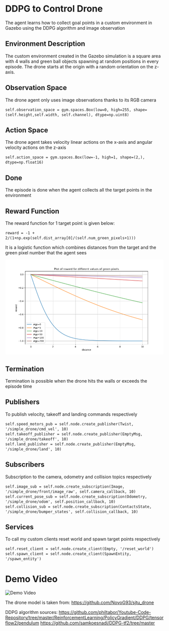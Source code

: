 # DDPG to Control Drone

The agent learns how to collect goal points in a custom environment in Gazebo using the DDPG algorithm and image observation

## Environment Description
The custom environment created in the Gazebo simulation is a square area with 4 walls and green ball objects spawning at random positions in every episode. The drone starts at the origin with a random orientation on the z-axis. 
 ## Observation Space 
 The drone agent only uses image observations thanks to its RGB camera
```
self.observation_space = gym.spaces.Box(low=0, high=255, shape=(self.height,self.width, self.channel), dtype=np.uint8)
```
## Action Space
The drone agent takes velocity linear actions on the x-axis and angular velocity actions on the z-axis
```
self.action_space = gym.spaces.Box(low=-1, high=1, shape=(2,), dtype=np.float16)
```

## Done 
The episode is done when the agent collects all the target points in the environment

## Reward Function
The reward function for 1 target point is given below:
```
reward = -1 + 2/(1+np.exp(self.dist_array[0]/(self.num_green_pixels+1)))
```
It is a logistic function which combines distances from the target and the green pixel number that the agent sees

![Reward function plot](https://github.com/ecemisildar/custom_env_ddpg/blob/main/media/Figure_1.png)

## Termination
Termination is possible when the drone hits the walls or exceeds the episode time

## Publishers
To publish velocity, takeoff and landing commands respectively
```
self.speed_motors_pub = self.node.create_publisher(Twist, '/simple_drone/cmd_vel', 10)
self.takeoff_publisher = self.node.create_publisher(EmptyMsg, '/simple_drone/takeoff', 10)
self.land_publisher = self.node.create_publisher(EmptyMsg, '/simple_drone/land', 10)
```
## Subscribers
Subscription to the camera, odometry and collision topics respectively
```
self.image_sub = self.node.create_subscription(Image, '/simple_drone/front/image_raw', self.camera_callback, 10)
self.current_pose_sub = self.node.create_subscription(Odometry, '/simple_drone/odom', self.position_callback, 10)
self.collision_sub = self.node.create_subscription(ContactsState, '/simple_drone/bumper_states', self.collision_callback, 10)
```        
## Services
To call my custom clients reset world and spawn target points respectively
```
self.reset_client = self.node.create_client(Empty, '/reset_world')
self.spawn_client = self.node.create_client(SpawnEntity, '/spawn_entity')
```

# Demo Video

![Demo Video](https://github.com/ecemisildar/custom_env_ddpg/blob/main/media/ddpg.gif)



The drone model is taken from: https://github.com/NovoG93/sjtu_drone

DDPG algorithm sources:
https://github.com/philtabor/Youtube-Code-Repository/tree/master/ReinforcementLearning/PolicyGradient/DDPG/tensorflow2/pendulum
https://github.com/samkoesnadi/DDPG-tf2/tree/master

